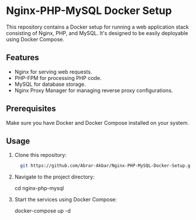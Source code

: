 # Nginx-PHP-MySQL Docker Setup

This repository contains a Docker setup for running a web application stack consisting of Nginx, PHP, and MySQL. It's designed to be easily deployable using Docker Compose.

## Features

- Nginx for serving web requests.
- PHP-FPM for processing PHP code.
- MySQL for database storage.
- Nginx Proxy Manager for managing reverse proxy configurations.

## Prerequisites

Make sure you have Docker and Docker Compose installed on your system.

## Usage

1. Clone this repository:

   ```bash
     git https://github.com/Abrar-Akbar/Nginx-PHP-MySQL-Docker-Setup.git
   
2. Navigate to the project directory:

     cd nginx-php-mysql
3. Start the services using Docker Compose:

    docker-compose up -d
